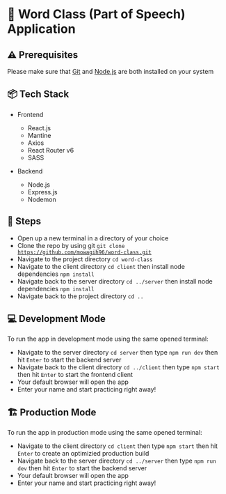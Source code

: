 # :speech_balloon: Word Class (Part of Speech) Application
## :warning: Prerequisites
Please make sure that [Git](https://git-scm.com/) and [Node.js](https://nodejs.org/) are both installed on your system

## :package: Tech Stack
- Frontend
  - React.js
  - Mantine
  - Axios
  - React Router v6
  - SASS
  
- Backend
  - Node.js
  - Express.js
  - Nodemon

## :scroll: Steps
- Open up a new terminal in a directory of your choice
- Clone the repo by using git <code>git clone https://github.com/mowagih96/word-class.git</code>
- Navigate to the project directory <code>cd word-class</code>
- Navigate to the client directory <code>cd client</code> then install node dependencies <code>npm install</code>
- Navigate back to the server directory <code>cd ../server</code> then install node dependencies <code>npm install</code>
- Navigate back to the project directory <code>cd ..</code>

## :computer:	Development Mode
To run the app in development mode using the same opened terminal:
  - Navigate to the server directory <code>cd server</code> then type <code>npm run dev</code> then hit <code>Enter</code> to start the backend server
  - Navigate back to the client directory <code>cd ../client</code> then type <code>npm start</code> then hit <code>Enter</code> to start the frontend client
  - Your default browser will open the app
  - Enter your name and start practicing right away!
 
## :building_construction: Production Mode
 To run the app in production mode using the same opened terminal:
   - Navigate to the client directory <code>cd client</code> then type <code>npm start</code> then hit <code>Enter</code> to create an optimizied production build
   - Navigate back to the server directory <code>cd ../server</code> then type <code>npm run dev</code> then hit <code>Enter</code> to start the backend server
   - Your default browser will open the app
   - Enter your name and start practicing right away!
